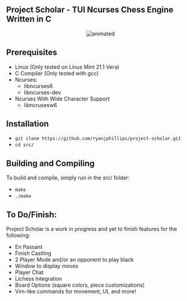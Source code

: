 ## Project Scholar - TUI Ncurses Chess Engine Written in C
<p align="center">
  <img src="https://raw.githubusercontent.com/ryanjphillips/project-scholar/master/media/scholar.gif" alt="animated" />
</p>

## Prerequisites
* Linux (Only tested on Linux Mint 21.1 Vera)
* C Compiler (Only tested with gcc)
* Ncurses: 
	* libncurses6
 	* libncurses-dev
* Ncurses With Wide Character Support
	* libncrusesw6

## Installation
* ```git clone https://github.com/ryanjphillips/project-scholar.git```
* ```cd src/```

## Building and Compiling
To build and compile, simply run in the src/ folder:
* ```make```
* ```./make```

## To Do/Finish:
Project Scholar is a work in progress and yet to finish features for the following:
* En Passant
* Finish Castling
* 2 Player Mode and/or an opponent to play black
* Window to display moves
* Player Chat	
* Lichess Integration
* Board Options (square colors, piece customizations)
* Vim-like commands for movement, UI, and more!
